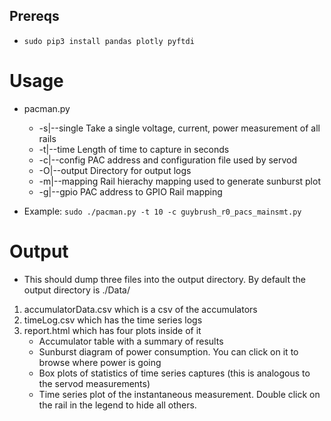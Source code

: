 ## Prereqs

 * `sudo pip3 install pandas plotly pyftdi`

# Usage

* pacman.py <options>
  * -s|--single    Take a single voltage, current, power measurement of all rails
  * -t|--time      Length of time to capture in seconds
  * -c|--config    PAC address and configuration file used by servod
  * -O|--output    Directory for output logs
  * -m|--mapping   Rail hierachy mapping used to generate sunburst plot
  * -g|--gpio      PAC address to GPIO Rail mapping

* Example: `sudo ./pacman.py -t 10 -c guybrush_r0_pacs_mainsmt.py`

# Output

* This should dump three files into the output directory.
    By default the output directory is ./Data/<timestamp>

1) accumulatorData.csv which is a csv of the accumulators
2) timeLog.csv which has the time series logs
3) report.html which has four plots inside of it
    * Accumulator table with a summary of results
    * Sunburst diagram of power consumption. You can click on it to browse where power is going
    * Box plots of statistics of time series captures (this is analogous to the servod measurements)
    * Time series plot of the instantaneous measurement. Double click on the rail in the legend to hide all others.
